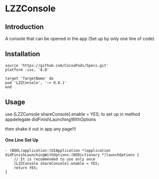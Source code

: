 # LZZConsole


## Introduction

A console that can be opened in the app (Set up by only one line of code)



## Installation

```
source 'https://github.com/CocoaPods/Specs.git'
platform :ios, '8.0'

target 'TargetName' do
pod 'LZZConsole', '~> 0.0.1'
end
```



## Usage

use [LZZConsole shareConsole].enable = YES;  to set up in method appdelegate didFinishLaunchingWithOptions

then shake it out in app any page!!!

#### One Line Set Up 

```
- (BOOL)application:(UIApplication *)application didFinishLaunchingWithOptions:(NSDictionary *)launchOptions {
    // It is recommended to use only once
    [LZZConsole shareConsole].enable = YES;
    return YES;
}
```

#### 
